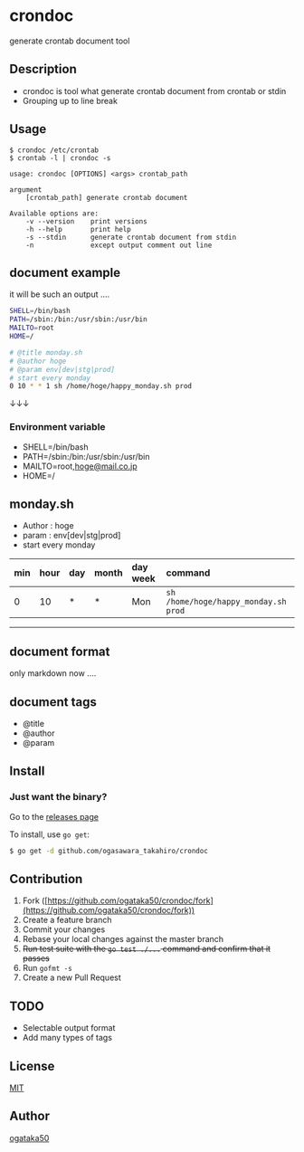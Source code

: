 # crondoc

generate crontab document tool


## Description

- crondoc is tool what generate crontab document from crontab or stdin
- Grouping up to line break

## Usage

```
$ crondoc /etc/crontab
$ crontab -l | crondoc -s
```

```
usage: crondoc [OPTIONS] <args> crontab_path

argument
	[crontab_path] generate crontab document

Available options are:
	-v --version	print versions
	-h --help		print help
	-s --stdin		generate crontab document from stdin
	-n				except output comment out line
```

## document example

it will be such an output ....

```bash
SHELL=/bin/bash
PATH=/sbin:/bin:/usr/sbin:/usr/bin
MAILTO=root
HOME=/

# @title monday.sh
# @author hoge
# @param env[dev|stg|prod]
# start every monday
0 10 * * 1 sh /home/hoge/happy_monday.sh prod
```

↓↓↓

### Environment variable
 - SHELL=/bin/bash
 - PATH=/sbin:/bin:/usr/sbin:/usr/bin
 - MAILTO=root,hoge@mail.co.jp
 - HOME=/

## monday.sh

- Author : hoge
- param : env[dev|stg|prod]
- start every monday

| min|hour|day|month|day week|command |
|:---|:---|:---|:---|:---|:---|
| 0| 10| *| *| Mon| `sh /home/hoge/happy_monday.sh prod`|

***

## document format

only markdown now ....

## document tags

- @title
- @author
- @param

## Install

### Just want the binary?

Go to the [releases page](https://github.com/ogataka50/crondoc/releases)

To install, use `go get`:

```bash
$ go get -d github.com/ogasawara_takahiro/crondoc
```

## Contribution

1. Fork ([https://github.com/ogataka50/crondoc/fork](https://github.com/ogataka50/crondoc/fork))
1. Create a feature branch
1. Commit your changes
1. Rebase your local changes against the master branch
1. ~~Run test suite with the `go test ./...` command and confirm that it passes~~
1. Run `gofmt -s`
1. Create a new Pull Request

## TODO

- Selectable output format
- Add many types of tags


## License

[MIT](https://github.com/ogataka50/crondoc/blob/master/LICENSE)

## Author

[ogataka50](https://github.com/ogataka50/)
